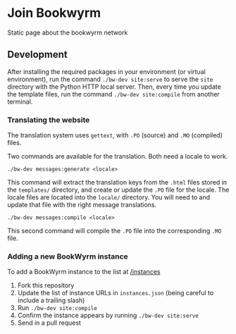 # Join Bookwyrm

Static page about the bookwyrm network

## Development

After installing the required packages in your environment (or virtual environment), run the command `./bw-dev site:serve` to serve the `site` directory with the Python HTTP local server. Then, every time you update the template files, run the command `./bw-dev site:compile` from another terminal.

### Translating the website

The translation system uses `gettext`, with `.PO` (source) and `.MO` (compiled) files.

Two commands are available for the translation. Both need a locale to work.

```shell
./bw-dev messages:generate <locale>
```

This command will extract the translation keys from the `.html` files stored in the `templates/` directory, and create or update the `.PO` file for the locale. The locale files are located into the `locale/` directory. You will need to and update that file with the right message translations.

```shell
./bw-dev messages:compile <locale>
```

This second command will compile the `.PO` file into the corresponding `.MO` file.

### Adding a new BookWyrm instance

To add a BookWyrm instance to the list at [/instances](https://joinbookwyrm.com/instances/)

1. Fork this repository
2. Update the list of instance URLs in `instances.json` (being careful to include a trailing slash)
3. Run `./bw-dev site:compile`
4. Confirm the instance appears by running `./bw-dev site:serve`
5. Send in a pull request
